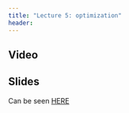 ```yaml
---
title: "Lecture 5: optimization"
header:
---
```




## Video


## Slides

Can be seen [HERE](https://www.dropbox.com/scl/fi/bdhth5fwdhhoclb3k61q5/236781_lec5_2024.pptx?rlkey=j2ys7e914qrjvyhj8bv60qmix&dl=0)

